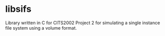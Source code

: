 # libsifs
Library written in C for CITS2002 Project 2 for simulating a single instance file system using a volume format.
